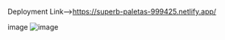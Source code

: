 Deployment Link-->https://superb-paletas-999425.netlify.app/


image
![image](https://github.com/user-attachments/assets/3660b043-ade0-403b-95f4-8ebe0749b687)


